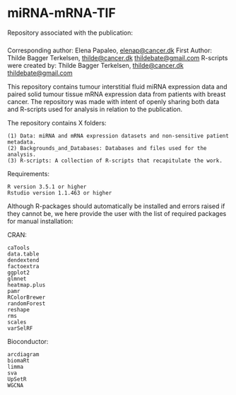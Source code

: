 # miRNA-mRNA-TIF

Repository associated with the publication:

###

Corresponding author: Elena Papaleo, elenap@cancer.dk
First Author: Thilde Bagger Terkelsen, thilde@cancer.dk thildebate@gmail.com
R-scripts were created by: Thilde Bagger Terkelsen, thilde@cancer.dk thildebate@gmail.com

This repository contains tumour interstitial fluid miRNA expression data and paired solid tumour tissue mRNA expression data from patients with breast cancer. The repository was made with intent of openly sharing both data and R-scripts used for analysis in relation to the publication.

The repository contains X folders:

    (1) Data: miRNA and mRNA expression datasets and non-sensitive patient metadata. 
    (2) Backgrounds_and_Databases: Databases and files used for the analysis. 
    (3) R-scripts: A collection of R-scripts that recapitulate the work.
                                

Requirements:

    R version 3.5.1 or higher
    Rstudio version 1.1.463 or higher        

Although R-packages should automatically be installed and errors raised if they cannot be, we here provide the user with the list of required packages for manual installation:

CRAN:

    caTools
    data.table
    dendextend
    factoextra
    ggplot2
    glmnet
    heatmap.plus
    pamr
    RColorBrewer
    randomForest
    reshape
    rms
    scales
    varSelRF
   
   
   
Bioconductor:   
    
    arcdiagram
    biomaRt
    limma
    sva
    UpSetR
    WGCNA



